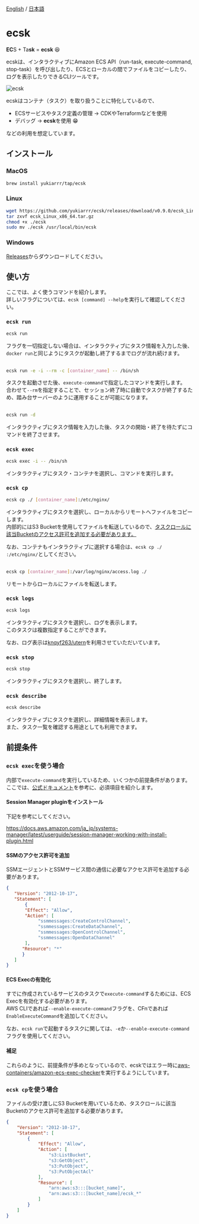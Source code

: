 [English](https://github.com/yukiarrr/ecsk/blob/main/README.md) / [日本語](https://github.com/yukiarrr/ecsk/blob/main/README.ja.md)

# ecsk

**EC**S + Ta**sk** = **ecsk** 😆

ecskは、インタラクティブにAmazon ECS API（run-task, execute-command, stop-task）を呼び出したり、ECSとローカルの間でファイルをコピーしたり、ログを表示したりできるCLIツールです。

![ecsk](https://github.com/yukiarrr/ecsk/raw/main/docs/images/ecsk.gif)

ecskはコンテナ（タスク）を取り扱うことに特化しているので、

- ECSサービスやタスク定義の管理 → CDKやTerraformなどを使用
- デバッグ → **ecsk**を使用 😁

などの利用を想定しています。

## インストール

### MacOS

```sh
brew install yukiarrr/tap/ecsk
```

### Linux

```sh
wget https://github.com/yukiarrr/ecsk/releases/download/v0.9.0/ecsk_Linux_x86_64.tar.gz
tar zxvf ecsk_Linux_x86_64.tar.gz
chmod +x ./ecsk
sudo mv ./ecsk /usr/local/bin/ecsk
```

### Windows

[Releases](https://github.com/yukiarrr/ecsk/releases)からダウンロードしてください。

## 使い方

ここでは、よく使うコマンドを紹介します。  
詳しいフラグについては、`ecsk [command] --help`を実行して確認してください。

### `ecsk run`

```sh
ecsk run
```

フラグを一切指定しない場合は、インタラクティブにタスク情報を入力した後、`docker run`と同じようにタスクが起動し終了するまでログが流れ続けます。
<br>
<br>

```sh
ecsk run -e -i --rm -c [container_name] -- /bin/sh
```

タスクを起動させた後、`execute-command`で指定したコマンドを実行します。  
合わせて`--rm`を指定することで、セッション終了時に自動でタスクが終了するため、踏み台サーバーのように運用することが可能になります。
<br>
<br>

```sh
ecsk run -d
```

インタラクティブにタスク情報を入力した後、タスクの開始・終了を待たずにコマンドを終了させます。

### `ecsk exec`

```sh
ecsk exec -i -- /bin/sh
```

インタラクティブにタスク・コンテナを選択し、コマンドを実行します。

### `ecsk cp`

```sh
ecsk cp ./ [container_name]:/etc/nginx/
```

インタラクティブにタスクを選択し、ローカルからリモートへファイルをコピーします。  
内部的にはS3 Bucketを使用してファイルを転送しているので、[タスクロールに該当Bucketのアクセス許可を追加する必要があります。](#ecsk-cpを使う場合)

なお、コンテナもインタラクティブに選択する場合は、`ecsk cp ./ :/etc/nginx/`としてください。
<br>
<br>

```sh
ecsk cp [container_name]:/var/log/nginx/access.log ./
```

リモートからローカルにファイルを転送します。

### `ecsk logs`

```sh
ecsk logs
```

インタラクティブにタスクを選択し、ログを表示します。  
このタスクは複数指定することができます。

なお、ログ表示は[knqyf263/utern](https://github.com/knqyf263/utern)を利用させていただいています。

### `ecsk stop`

```sh
ecsk stop
```

インタラクティブにタスクを選択し、終了します。

### `ecsk describe`

```sh
ecsk describe
```

インタラクティブにタスクを選択し、詳細情報を表示します。  
また、タスク一覧を確認する用途としても利用できます。

## 前提条件

### `ecsk exec`を使う場合

内部で`execute-command`を実行しているため、いくつかの前提条件があります。  
ここでは、[公式ドキュメント](https://docs.aws.amazon.com/ja_jp/AmazonECS/latest/developerguide/ecs-exec.html)を参考に、必須項目を紹介します。

#### Session Manager pluginをインストール

下記を参考にしてください。

https://docs.aws.amazon.com/ja_jp/systems-manager/latest/userguide/session-manager-working-with-install-plugin.html

#### SSMのアクセス許可を追加

SSMエージェントとSSMサービス間の通信に必要なアクセス許可を追加する必要があります。

```json
{
   "Version": "2012-10-17",
   "Statement": [
       {
       "Effect": "Allow",
       "Action": [
            "ssmmessages:CreateControlChannel",
            "ssmmessages:CreateDataChannel",
            "ssmmessages:OpenControlChannel",
            "ssmmessages:OpenDataChannel"
       ],
      "Resource": "*"
      }
   ]
}
```

#### ECS Execの有効化

すでに作成されているサービスのタスクで`execute-command`するためには、ECS Execを有効化する必要があります。  
AWS CLIであれば`--enable-execute-command`フラグを、CFnであれば`EnableExecuteCommand`を追加してください。

なお、`ecsk run`で起動するタスクに関しては、`-e`か`--enable-execute-command`フラグを使用してください。

#### 補足

これらのように、前提条件が多めとなっているので、ecskではエラー時に[aws-containers/amazon-ecs-exec-checker](https://github.com/aws-containers/amazon-ecs-exec-checker)を実行するようにしています。

### `ecsk cp`を使う場合

ファイルの受け渡しにS3 Bucketを用いているため、タスクロールに該当Bucketのアクセス許可を追加する必要があります。

```json
{
    "Version": "2012-10-17",
    "Statement": [
        {
            "Effect": "Allow",
            "Action": [
                "s3:ListBucket",
                "s3:GetObject",
                "s3:PutObject",
                "s3:PutObjectAcl"
            ],
            "Resource": [
                "arn:aws:s3:::[bucket_name]",
                "arn:aws:s3:::[bucket_name]/ecsk_*"
            ]
        }
    ]
}
```
